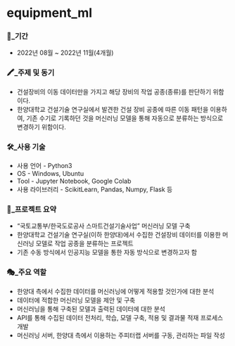 # equipment_ml

### 📆_기간

- 2022년 08월 ~ 2022년 11월(4개월)

### 🖍_주제 및 동기

- 건설장비의 이동 데이터만을 가지고 해당 장비의 작업 공종(종류)를 판단하기 위함이다.
- 한양대학교 건설기술 연구실에서 발견한 건설 장비 공종에 따른 이동 패턴을 이용하여, 기존 수기로 기록하던 것을 머신러닝 모델을 통해 자동으로 분류하는 방식으로 변경하기 위함이다.

### 🛠_사용 기술

- 사용 언어 - Python3
- OS - Windows, Ubuntu
- Tool - Jupyter Notebook, Google Colab
- 사용 라이브러리 - ScikitLearn, Pandas, Numpy, Flask 등

### 📃_프로젝트 요약

- “국토교통부/한국도로공사 스마트건설기술사업” 머신러닝 모델 구축
- 한양대학교 건설기술 연구실(이하 한양대)에서 수집한 건설장비 데이터를 이용한 머신러닝 모델로 작업 공종을 분류하는 프로젝트
- 기존 수동 방식에서 인공지능 모델을 통한 자동 방식으로 변경하고자 함

### 🎭_주요 역할

- 한양대 측에서 수집한 데이터를 머신러닝에 어떻게 적용할 것인가에 대한 분석
- 데이터에 적합한 머신러닝 모델을 제안 및 구축
- 머신러닝을 통해 구축된 모델과 출력된 데이터에 대한 분석
- API를 통해 수집된 데이터 전처리, 학습, 모델 구축, 적용 및 결과물 적재 프로세스 개발
- 머신러닝 서버, 한양대 측에서 이용하는 주피터랩 서버를 구동, 관리하는 파일 작성
